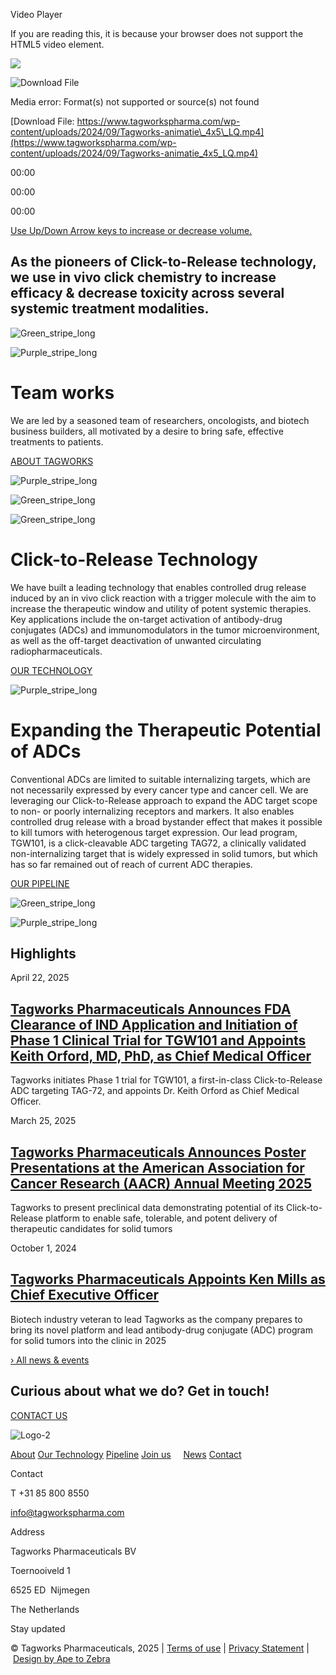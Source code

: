 Video Player

If you are reading this, it is because your browser does not support the HTML5 video element.

![](https://www.tagworkspharma.com/wp-content/uploads/2024/09/TAG-fallback-mobile-v02.jpg)

![Download File](https://www.tagworkspharma.com/wp-content/uploads/2024/09/TAG-fallback-mobile-v02.jpg)

Media error: Format(s) not supported or source(s) not found

[Download File: https://www.tagworkspharma.com/wp-content/uploads/2024/09/Tagworks-animatie\_4x5\_LQ.mp4](https://www.tagworkspharma.com/wp-content/uploads/2024/09/Tagworks-animatie_4x5_LQ.mp4)

00:00

00:00

00:00

[Use Up/Down Arrow keys to increase or decrease volume.](javascript:void(0);)

## As the pioneers of Click-to-Release technology, we use in vivo click chemistry to increase efficacy & decrease toxicity across several systemic treatment modalities.

![Green_stripe_long](https://www.tagworkspharma.com/wp-content/uploads/2024/05/Green_stripe_long.svg)

![Purple_stripe_long](https://www.tagworkspharma.com/wp-content/uploads/2024/05/Purple_stripe_long.svg)

# Team works

We are led by a seasoned team of researchers, oncologists, and biotech business builders, all motivated by a desire to bring safe, effective treatments to patients.

[ABOUT TAGWORKS](https://www.tagworkspharma.com/about)

![Purple_stripe_long](<Base64-Image-Removed>)

![Green_stripe_long](<Base64-Image-Removed>)

![Green_stripe_long](<Base64-Image-Removed>)

# Click-to-Release Technology

We have built a leading technology that enables controlled drug release induced by an in vivo click reaction with a trigger molecule with the aim to increase the therapeutic window and utility of potent systemic therapies. Key applications include the on-target activation of antibody-drug conjugates (ADCs) and immunomodulators in the tumor microenvironment, as well as the off-target deactivation of unwanted circulating radiopharmaceuticals.

[OUR TECHNOLOGY](https://www.tagworkspharma.com/our-technology)

![Purple_stripe_long](<Base64-Image-Removed>)

# Expanding the Therapeutic Potential of ADCs

Conventional ADCs are limited to suitable internalizing targets, which are not necessarily expressed by every cancer type and cancer cell. We are leveraging our Click-to-Release approach to expand the ADC target scope to non- or poorly internalizing receptors and markers. It also enables controlled drug release with a broad bystander effect that makes it possible to kill tumors with heterogenous target expression. Our lead program, TGW101, is a click-cleavable ADC targeting TAG72, a clinically validated non-internalizing target that is widely expressed in solid tumors, but which has so far remained out of reach of current ADC therapies.

[OUR PIPELINE](https://www.tagworkspharma.com/pipeline)

![Green_stripe_long](<Base64-Image-Removed>)

![Purple_stripe_long](<Base64-Image-Removed>)

## Highlights

April 22, 2025

## [Tagworks Pharmaceuticals Announces FDA Clearance of IND Application and Initiation of Phase 1 Clinical Trial for TGW101 and Appoints Keith Orford, MD, PhD, as Chief Medical Officer](https://www.tagworkspharma.com/tagworks-fda-clearance-phase1-tgw101-keith-orford-cmo)

Tagworks initiates Phase 1 trial for TGW101, a first-in-class Click-to-Release ADC targeting TAG-72, and appoints Dr. Keith Orford as Chief Medical Officer.

March 25, 2025

## [Tagworks Pharmaceuticals Announces Poster Presentations at the American Association for Cancer Research (AACR) Annual Meeting 2025](https://www.tagworkspharma.com/tagworks-pharmaceuticals-announces-poster-presentations-at-the-american-association-for-cancer-research-aacr-annual-meeting-2025)

Tagworks to present preclinical data demonstrating potential of its Click-to-Release platform to enable safe, tolerable, and potent delivery of therapeutic candidates for solid tumors

October 1, 2024

## [Tagworks Pharmaceuticals Appoints Ken Mills as Chief Executive Officer](https://www.tagworkspharma.com/tagworks-pharmaceuticals-appoints-ken-mills-as-chief-executive-officer)

Biotech industry veteran to lead Tagworks as the company prepares to bring its novel platform and lead antibody-drug conjugate (ADC) program for solid tumors into the clinic in 2025

[› All news & events﻿](https://www.tagworkspharma.com/news)

## Curious about what we do? Get in touch!

[CONTACT US](https://www.tagworkspharma.com/contact)

![Logo-2](<Base64-Image-Removed>)

[About](https://www.tagworkspharma.com/about) [Our Technology](https://www.tagworkspharma.com/our-technology) [Pipeline](https://www.tagworkspharma.com/pipeline) [Join us](https://www.tagworkspharma.com/careers)    ﻿ [News](https://www.tagworkspharma.com/news) [Contact﻿](https://www.tagworkspharma.com/contact)

Contact

T +31 85 800 8550

[info@tagworkspharma.com﻿](mailto:info@tagworkspharma.com)

Address

Tagworks Pharmaceuticals BV

Toernooiveld 1

6525 ED  Nijmegen

The Netherlands

Stay updated

© Tagworks Pharmaceuticals, 2025 \| [Terms of use﻿](https://www.tagworkspharma.com/terms-of-use) \| [Privacy Statement](https://www.tagworkspharma.com/privacy-statement) \| [Design by Ape to Zebra](https://www.apetozebra.com/)